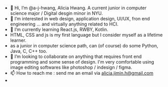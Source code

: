 - 👋 Hi, I’m @a-j-hwang, Alicia Hwang. A current junior in computer science major / Digital desgin minor in NYU.
- 👀 I’m interested in web design, application design, UI/UX, fron end engineering ... and virtually anything related to HCI.
- 🌱 I’m currently learning React.js, RWBY, Kotlin. 
- HTML, CSS and js is my first language but I consider myself as a lifetime learner.
- as a junior in computer science path, can (of course) do some Python, Java, C, C++ too.
- 💞️ I’m looking to collaborate on anything that requires front end programming and some sense of design. I'm very comfortable using image editing softwares like photoshop / indesign / figma.
- 📫 How to reach me : send me an email via <u>alicia.jimin.h@gmail.com</u>
-
<!---
a-j-hwang/a-j-hwang is a ✨ special ✨ repository because its `README.md` (this file) appears on your GitHub profile.
You can click the Preview link to take a look at your changes.
--->
